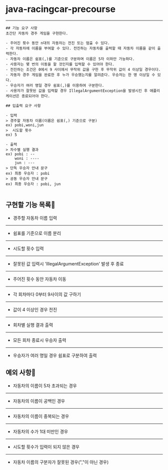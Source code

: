# java-racingcar-precourse

------

```
## 기능 요구 사항
초간단 자동차 경주 게임을 구현한다.

- 주어진 횟수 동안 n대의 자동차는 전진 또는 멈출 수 있다.
- 각 자동차에 이름을 부여할 수 있다. 전진하는 자동차를 출력할 때 자동차 이름을 같이 출력한다.
- 자동차 이름은 쉼표(,)를 기준으로 구분하며 이름은 5자 이하만 가능하다.
- 사용자는 몇 번의 이동을 할 것인지를 입력할 수 있어야 한다.
- 전진하는 조건은 0에서 9 사이에서 무작위 값을 구한 후 무작위 값이 4 이상일 경우이다.
- 자동차 경주 게임을 완료한 후 누가 우승했는지를 알려준다. 우승자는 한 명 이상일 수 있다.
- 우승자가 여러 명일 경우 쉼표(,)를 이용하여 구분한다.
- 사용자가 잘못된 값을 입력할 경우 IllegalArgumentException을 발생시킨 후 애플리케이션은 종료되어야 한다.

## 입출력 요구 사항

- 입력 
> 경주할 자동차 이름(이름은 쉼표(,) 기준으로 구분)
ex) pobi,woni,jun
>  시도할 횟수 
ex) 5

- 출력
> 차수별 실행 결과
ex) pobi : --
    woni : ----
    jun : ---
> 단독 우승자 안내 문구
ex) 최종 우승자 : pobi
> 공동 우승자 안내 문구
ex) 최종 우승자 : pobi, jun


```

## 구현할 기능 목록🐌
- 경주할 자동차 이름 입력
---
- 쉼표를 기준으로 이름 분리
---
- 시도할 횟수 입력
---
- 잘못된 값 입력시 'IllegalArgumentException' 발생 후 종료
---
- 주어진 횟수 동안 자동차 이동
---
- 각 회차마다 0부터 9사이의 값 구하기
---
- 값이 4 이상인 경우 전진
---
- 회차별 실행 결과 출력
---
- 모든 회차 종료시 우승자 출력
---
- 우승자가 여러 명일 경우 쉼표로 구분하여 출력

## 예외 사항🚩
- 자동차의 이름이 5자 초과되는 경우
---
- 자동차의 이름이 공백인 경우
---
- 자동차의 이름이 중복되는 경우
---
- 자동차의 수가 1대 미만인 경우
---
- 시도할 횟수가 입력이 되지 않은 경우
---
- 자동차 이름의 구분자가 잘못된 경우(","이 아닌 경우)